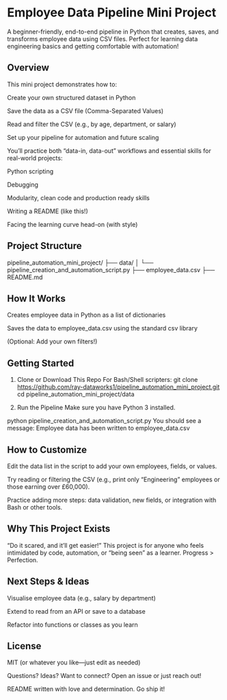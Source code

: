 # Employee Data Pipeline Mini Project
A beginner-friendly, end-to-end pipeline in Python that creates, saves, and transforms employee data using CSV files.
Perfect for learning data engineering basics and getting comfortable with automation!

## Overview
This mini project demonstrates how to:

Create your own structured dataset in Python

Save the data as a CSV file (Comma-Separated Values)

Read and filter the CSV (e.g., by age, department, or salary)

Set up your pipeline for automation and future scaling

You’ll practice both “data-in, data-out” workflows and essential skills for real-world projects:

Python scripting

Debugging

Modularity, clean code and production ready skills

Writing a README (like this!)

Facing the learning curve head-on (with style)

## Project Structure

pipeline_automation_mini_project/
├── data/
│   └── pipeline_creation_and_automation_script.py
├── employee_data.csv
├── README.md

## How It Works
Creates employee data in Python as a list of dictionaries

Saves the data to employee_data.csv using the standard csv library

(Optional: Add your own filters!)

## Getting Started

1. Clone or Download This Repo
For Bash/Shell scripters: 
git clone https://github.com/ray-dataworks1/pipeline_automation_mini_project.git
cd pipeline_automation_mini_project/data

3. Run the Pipeline
Make sure you have Python 3 installed.

python pipeline_creation_and_automation_script.py
You should see a message:
Employee data has been written to employee_data.csv

## How to Customize
Edit the data list in the script to add your own employees, fields, or values.

Try reading or filtering the CSV (e.g., print only “Engineering” employees or those earning over £60,000).

Practice adding more steps: data validation, new fields, or integration with Bash or other tools.

## Why This Project Exists

“Do it scared, and it’ll get easier!”
This project is for anyone who feels intimidated by code, automation, or “being seen” as a learner.
Progress > Perfection.

## Next Steps & Ideas

Visualise employee data (e.g., salary by department)

Extend to read from an API or save to a database

Refactor into functions or classes as you learn

## License
MIT (or whatever you like—just edit as needed)

Questions? Ideas? Want to connect?
Open an issue or just reach out!

README written with love and determination. Go ship it! 
